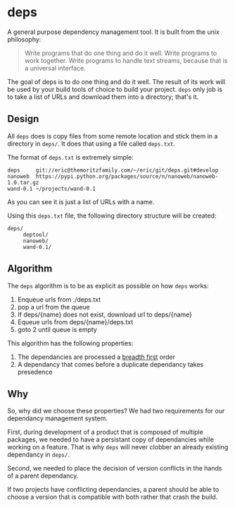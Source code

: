 deps
=======

A general purpose dependency management tool. It is built from the unix philosophy:
   
> Write programs that do one thing and do it well. Write programs to
> work together. Write programs to handle text streams, because that
> is a universal interface.

The goal of deps is to do one thing and do it well.  The result of its
work will be used by your build tools of choice to build your project.
`deps` only job is to take a list of URLs and download them into a
directory; that's it.

Design
-------

All `deps` does is copy files from some remote location and stick them
in a directory in `deps/`. It does that using a file called
`deps.txt`.

The format of `deps.txt` is extremely simple:

```
deps     git://eric@themoritzfamily.com/~/eric/git/deps.git#develop
nanoweb  https://pypi.python.org/packages/source/n/nanoweb/nanoweb-1.0.tar.gz
wand-0.1 ~/projects/wand-0.1
```

As you can see it is just a list of URLs with a name.

Using this `deps.txt` file, the following directory structure will be
created:

```
deps/
     deptool/
     nanoweb/
     wand-0.1/
```

Algorithm
----------

The `deps` algorithm is to be as explicit as possible on how `deps` works:

1. Enqueue urls from ./deps.txt
2. pop a url from the queue
3. If deps/{name} does not exist, download url to deps/{name}
4. Equeue urls from deps/{name}/deps.txt
5. goto 2 until queue is empty

This algorithm has the following properties:

1. The dependancies are processed
a [breadth first](https://en.wikipedia.org/wiki/File:Animated_BFS.gif) order
2. A dependancy that comes before a duplicate dependancy takes presedence

Why
----

So, why did we choose these properties?  We had two requirements for
our dependancy management system.  

First, during development of a product that is composed of multiple
packages, we needed to have a persistant copy of dependancies while
working on a feature. That is why `deps` will never clobber an already
existing dependancy in `deps/`.

Second, we needed to place the decision of version conflicts in the
hands of a parent dependancy.  

If two projects have conflicting dependancies, a parent should be able
to choose a version that is compatible with both rather that crash the
build.
